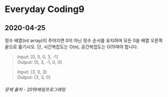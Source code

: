 Everyday Coding9
================
2020-04-25
----------

정수 배열(int array)이 주어지면 0이 아닌 정수 순서를 유지하며 모든 0을 배열 오른쪽 끝으로 옮기시오. 단, 시간복잡도는 O(n), 공간복잡도는 O(1)여야 합니다.

> Input: [0, 5, 0, 3, -1]   
  Output: [5, 3, -1, 0, 0]

> Input: [3, 0, 3]   
  Output: [3, 3, 0]

###### *문제 출처 - 2019매일프로그래밍*